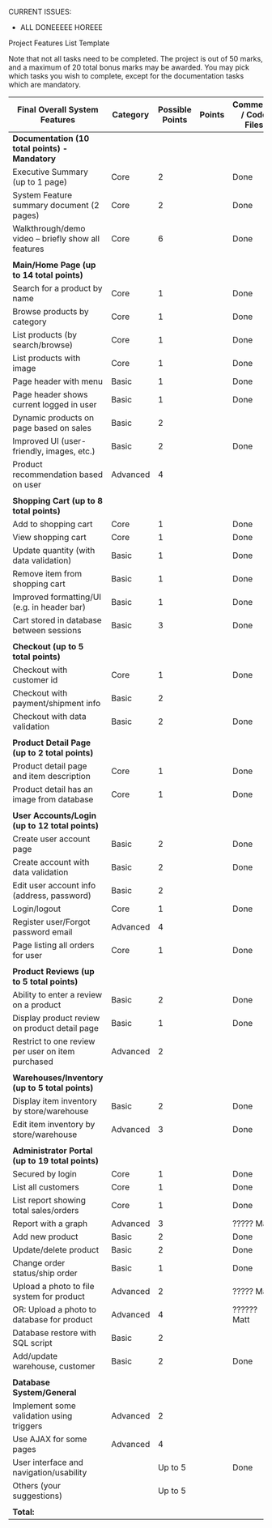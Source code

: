 CURRENT ISSUES: 
- ALL DONEEEEE HOREEE

Project Features List Template

Note that not all tasks need to be completed. The project is out of 50 marks, and a maximum of 20 total bonus marks may be awarded. You may pick which tasks you wish to complete, except for the documentation tasks which are mandatory.

| Final Overall System Features                       | Category	| Possible Points	| Points	| Comments / Code Files |
| --------------------------------------------------- | --------- | --------------- | ------- | --------------------- |
| **Documentation (10 total points) - Mandatory**                                                                     |
| Executive Summary (up to 1 page)	                  | Core	    |         2		    |       	| Done                  |
| System Feature summary document (2 pages)	          | Core	    |         2		    |       	| Done                  |
| Walkthrough/demo video – briefly show all features	| Core	    |         6		    |       	| Done                  |
| |
| **Main/Home Page (up to 14 total points)**                                                                          |
| Search for a product by name	                      | Core	    |         1		    |       	|  Done             |
| Browse products by category                         | Core	    |         1		    |       	|  Done             |
| List products (by search/browse)	                  | Core	    |         1		    |       	|  Done             |
| List products with image | Core	| 1| | Done |
| Page header with menu	| Basic	| 1 | | Done |
| Page header shows current logged in user	| Basic | 1 | |Done |
| Dynamic products on page based on sales	| Basic |	2	|	
| Improved UI (user-friendly, images, etc.)	| Basic	| 2	| |Done |
| Product recommendation based on user | Advanced	| 4		|
| |
| **Shopping Cart (up to 8 total points)** |
| Add to shopping cart	| Core	| 1 |	|Done |	
| View shopping cart	| Core	| 1	| |Done |
| Update quantity (with data validation) | Basic	| 1	| |Done|
| Remove item from shopping cart	| Basic	| 1	|	 |Done |
| Improved formatting/UI (e.g. in header bar)	| Basic	| 1	| |Done |
| Cart stored in database between sessions | Basic	| 3	|	|Done |
| |
|**Checkout (up to 5 total points)**|
|Checkout with customer id	| Core	| 1	|	|Done |
|Checkout with payment/shipment info	| Basic	| 2 |
|Checkout with data validation	| Basic	| 2 | |Done |
| |
|**Product Detail Page (up to 2 total points)**|
| Product detail page and item description	| Core	| 1	| | Done | 
| Product detail has an image from database	| Core	| 1	|	| Done |
| |
|**User Accounts/Login (up to 12 total points)**|
| Create user account page	| Basic	| 2	| | Done |
| Create account with data validation	| Basic	| 2	| | Done |
| Edit user account info (address, password)	| Basic	| 2	|	
| Login/logout	| Core	| 1	| |Done |
| Register user/Forgot password email	| Advanced	| 4	|
| Page listing all orders for user	| Core	| 1	| |Done
| |
|**Product Reviews (up to 5 total points)**|
| Ability to enter a review on a product	| Basic	| 2	| |Done|
| Display product review on product detail page	| Basic	| 1	|	|Done|
| Restrict to one review per user on item purchased	| Advanced | 2	|	
| |
|**Warehouses/Inventory (up to 5 total points)**|
| Display item inventory by store/warehouse	| Basic |	2 |	|Done|
| Edit item inventory by store/warehouse | Advanced | 3	| |Done|
| |
|**Administrator Portal (up to 19 total points)**|	
| Secured by login	| Core	| 1	|	|Done |
| List all customers	| Core	| 1	| |Done|
| List report showing total sales/orders	| Core	| 1	| |Done |
| Report with a graph	| Advanced	| 3	|   |????? Matt |
| Add new product	| Basic	| 2	|	|Done|
| Update/delete product	| Basic	| 2	|	|Done|
| Change order status/ship order	| Basic	| 1	| |Done|
| Upload a photo to file system for product	| Advanced	| 2	| |????? Matt |
| OR: Upload a photo to database for product	| Advanced	| 4	|	|?????? Matt |
| Database restore with SQL script	| Basic	| 2	|	
| Add/update warehouse, customer	| Basic	| 2 |	|Done|	
| |			
|**Database System/General**|		
| Implement some validation using triggers |	Advanced	| 2	|	
| Use AJAX for some pages	| Advanced	| 4	|
| User interface and navigation/usability | |	Up to 5	| |Done |
| Others (your suggestions)	|	| Up to 5	|
| |
| **Total:** |
